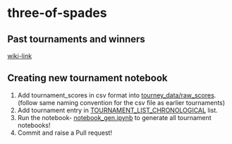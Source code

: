 # three-of-spades

## Past tournaments and winners 
[wiki-link](https://github.com/akash-suresh/three-of-spades/wiki)

## Creating new tournament notebook
1. Add tournament_scores in csv format into [tourney_data/raw_scores](https://github.com/akash-suresh/three-of-spades/tree/main/tourney_data/raw_scores). (follow same naming convention for the csv file as earlier tournaments)
2. Add tournament entry in [TOURNAMENT_LIST_CHRONOLOGICAL](https://github.com/akash-suresh/three-of-spades/blob/main/utils/constants.py#L52) list.
3. Run the notebook- [notebook_gen.ipynb](https://github.com/akash-suresh/three-of-spades/blob/main/notebook_gen.ipynb) to generate all tournament notebooks!
4. Commit and raise a Pull request!
